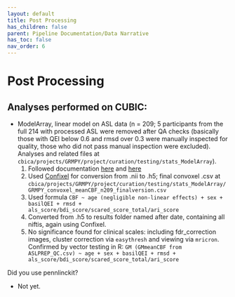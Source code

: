 ```yaml
---
layout: default
title: Post Processing
has_children: false
parent: Pipeline Documentation/Data Narrative
has_toc: false
nav_order: 6
---
```


# Post Processing

## Analyses performed on CUBIC:
- ModelArray, linear model on ASL data (n = 209; 5 participants from the full 214 with processed ASL were removed after QA checks (basically those with QEI below 0.6 and rmsd over 0.3 were manually inspected for quality, those who did not pass manual inspection were excluded). Analyses and related files at `cbica/projects/GRMPY/project/curation/testing/stats_ModelArray`). 
   1.  Followed documentation [here](https://github.com/PennLINC/ModelArray_tests/blob/main/demo_volume_data/pncNback_readme.md) and [here](https://pennlinc.github.io/ModelArray/articles/ModelArray_basics.html) 
   2. Used [Confixel](https://github.com/PennLINC/ConFixel) for conversion from .nii to .h5;  final convoxel .csv at `cbica/projects/GRMPY/project/curation/testing/stats_ModelArray/GRMPY_convoxel_meanCBF_n209_finalversion.csv`
   3. Used formula `CBF ~ age (negligible non-linear effects) + sex + basilQEI + rmsd + als_score/bdi_score/scared_score_total/ari_score` 
   4. Converted from .h5 to results folder named after date, containing all niftis, again using Confixel. 
   4.  No significance found for clinical scales: including fdr_correction images, cluster correction via `easythresh` and viewing via `mricron`. Confirmed by vector testing in R: `GM (GMmeanCBF from ASLPREP_QC.csv) ~ age + sex + basilQEI + rmsd + als_score/bdi_score/scared_score_total/ari_score`


Did you use pennlinckit? 
   *  Not yet.
